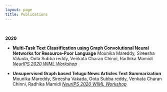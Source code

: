```yaml
---
layout: page
title: Publications
---
```


<!-- You can also browse my <a href="https://scholar.google.co.in/citations?user=Z-7pPYEAAAAJ&hl=en" target="_blank">Google Scholar profile</a>. -->
<br />

**2020**

- **Multi-Task Text Classification using Graph Convolutional Neural Networks for Resource-Poor Language**
 	Mounika Mareddy, Sireesha Vakada, Oota Subba reddy, Venkata Charan Chinni, Radhika Mamidi
 	*[NeurIPS 2020 WIML Workshop](https://wimlworkshop.org/neurips2020/)*

- **Unsupervised Graph based Telugu News Articles Text Summarization**
	Mounika Mareddy, Sireesha Vakada, Oota Subba reddy, Venkata Charan Chinni, Radhika Mamidi
	*[NeurIPS 2020 WIML Workshop](https://wimlworkshop.org/neurips2020/)* 	

<br /> 


